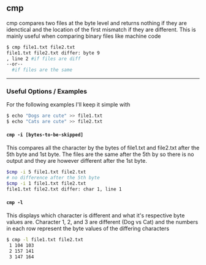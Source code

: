 cmp
-------

cmp compares two files at the byte level and returns nothing if they are idenctical and the location of the first mismatch if they are different. This is mainly useful when comparing binary files like machine code

~~~ bash
$ cmp file1.txt file2.txt
file1.txt file2.txt differ: byte 9
, line 2 #if files are diff
--or--
  #if files are the same
~~~

---

### Useful Options / Examples
For the following examples I'll keep it simple with
~~~ bash
$ echo "Dogs are cute" >> file1.txt
$ echo "Cats are cute" >> file2.txt
~~~
#### `cmp -i [bytes-to-be-skipped]`
This compares all the character by the bytes of file1.txt and file2.txt after the 5th byte and 1st byte. The files are the same after the 5th by so there is no output and they are however different after the 1st byte.
~~~ bash
$cmp -i 5 file1.txt file2.txt
# no difference after the 5th byte
$cmp -i 1 file1.txt file2.txt
file1.txt file2.txt differ: char 1, line 1
~~~



#### `cmp -l`
This displays which character is different and what it's respective byte values are. Character 1, 2, and 3 are different (Dog vs Cat) and the numbers in each row represent the byte values of the differing characters
~~~ bash
$ cmp -l file1.txt file2.txt
 1 104 103
 2 157 141
 3 147 164
~~~

